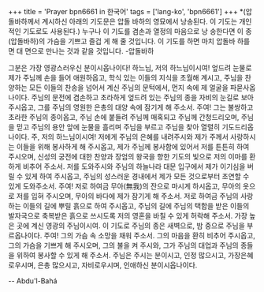 +++
title = 'Prayer bpn6661 in 한국어'
tags = ['lang-ko', 'bpn6661']
+++
*(압돌바하께서 계시하신 아래의 기도문은 압돌 바하의 영묘에서 낭송된다. 이 기도는 개인적인 기도로도 사용된다.) 누구나 이 기도를 겸손과 열정의 마음으로 낭 송한다면 이 종(압돌바하)의 가슴을 기쁘고 즐겁 게 해 줄 것입니다. 이 기도를 하면 마치 압돌바 하를 면 대 면으로 만나는 것과 같을 것입니다. -압돌바하







그분은 가장 영광스러우신 분이시옵나이다! 하느님, 저의 하느님이시여! 엎드려 눈물로 제가 주님께 손을 들어 애원하옵고, 학식 있는 이들의 지식을 초월해 계시고, 주님을 찬양하는 모든 이들의 찬송을 넘어서 계신 주님의 문턱에서, 먼지 속에 제 얼굴을 파묻사옵나이다. 주님의 문전에 겸손하고 초라하게 엎드려 있는 주님의 종을 자비의 눈길로 보아 주시옵고, 그를 주님의 영원한 은총의 대양 속에 잠기게 해 주소서.
주여! 그는 불쌍하고 초라한 주님의 종이옵고, 주님 손에 붙들려 주님께 매혹되고 주님께 간청드리오며, 주님을 믿고 주님의 용안 앞에 눈물을 흘리며 주님을 부르고 주님을 찾아 열렬히 기도드리옵나이다.
주, 저의 하느님이시여! 저에게 주님의 은혜를 내려주시와 제가 주께서 사랑하시는 이들을 위해 봉사하게 해 주시옵고, 제가 주님께 봉사함에 있어서 저를 튼튼히 하여 주시오며, 신성의 궁전에 대한 찬양과 장엄의 왕국을 향한 기도의 빛으로 저의 이마를 환하게 비추어 주소서. 저를 도와주시와 주님의 하늘나라 대문 입구에서 제가 이기심을 버릴 수 있게 하여 주시옵고, 주님의 성스러운 경내에서 제가 모든 것으로부터 초연할 수 있게 도와주소서. 주여! 저로 하여금 무아(無我)의 잔으로 마시게 하시옵고, 무아의 옷으로 저를 입혀 주시오며, 무아의 바다에 제가 잠기게 해 주소서. 저로 하여금 주님의 사랑하는 이들의 길에 뿌릴 흙으로 하여 주시옵고, 주님의 길에 주님의 택함을 받은 이들의 발자국으로 축복받은 흙으로 쓰시도록 저의 영혼을 바칠 수 있게 허락해 주소서. 가장 높은 곳에 계신 영광의 주님이시여.
이 기도로 주님의 종은 새벽으로, 밤 중으로 주님을 부르옵나이다. 주여! 그의 가슴 속 소망을 채워 주소서. 그의 마음을 환히 비추어 주시옵고, 그의 가슴을 기쁘게 해 주시오며, 그의 불을 켜 주시와, 그가 주님의 대업과 주님의 종들을 위하여 봉사할 수 있게 해 주소서.
주님은 주시는 분이시고, 인정 많으시고, 가장은혜로우시며, 은총 많으시고, 자비로우시며, 인애하신 분이시옵나이다.

-- Abdu'l-Bahá
